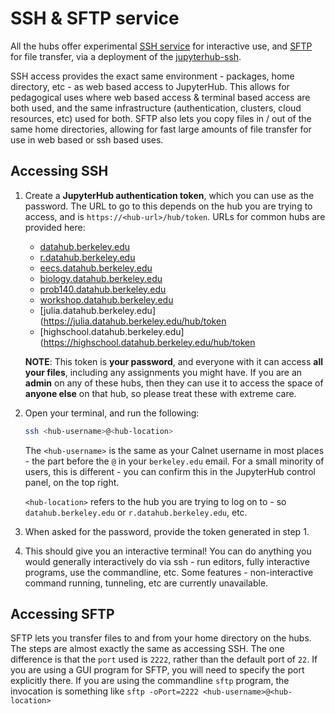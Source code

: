 # SSH & SFTP service

All the hubs offer experimental [SSH service](https://www.ssh.com/ssh/) for interactive use, and [SFTP](https://www.ssh.com/ssh/sftp/) for file transfer, via a deployment of the [jupyterhub-ssh](https://github.com/yuvipanda/jupyterhub-ssh).

SSH access provides the exact same environment - packages, home directory, etc - as web based access to JupyterHub. This allows for pedagogical uses where web based access & terminal based access are both used, and the same infrastructure (authentication, clusters, cloud resources, etc) used for both. SFTP also lets you copy files in / out of the same home directories, allowing for fast large amounts of file transfer for use in web based or ssh based uses.

## Accessing SSH

1. Create a **JupyterHub authentication token**, which you can use as the password. The URL to go to this depends on the hub you are trying to access, and is `https://<hub-url>/hub/token`. URLs for common hubs are provided here:

   - [datahub.berkeley.edu](https://datahub.berkeley.edu/hub/token)
   - [r.datahub.berkeley.edu](https://r.datahub.berkeley.edu/hub/token)
   - [eecs.datahub.berkeley.edu](https://eecs.datahub.berkeley.edu/hub/token)
   - [biology.datahub.berkeley.edu](https://biology.datahub.berkeley.edu/hub/token)
   - [prob140.datahub.berkeley.edu](https://prob140.datahub.berkeley.edu/hub/token)
   - [workshop.datahub.berkeley.edu](https://workshop.datahub.berkeley.edu/hub/token)
   - [julia.datahub.berkeley.edu](https://julia.datahub.berkeley.edu/hub/token
   - [highschool.datahub.berkeley.edu](https://highschool.datahub.berkeley.edu/hub/token
  
   **NOTE**: This token is **your password**, and everyone with it can access **all your files**, including any assignments you might have. If you are an **admin** on any of these hubs, then they can use it to access the space of **anyone else** on that hub, so please treat these with extreme care.
   
2. Open your terminal, and run the following:

   ```bash
   ssh <hub-username>@<hub-location>
   ```
   
   The `<hub-username>` is the same as your Calnet username in most places - the part before the `@` in your `berkeley.edu` email. For a small minority of users, this is different - you can confirm this in the JupyterHub control panel, on the top right.
   
   `<hub-location>` refers to the hub you are trying to log on to - so `datahub.berkeley.edu` or `r.datahub.berkeley.edu`, etc.
   
3. When asked for the password, provide the token generated in step 1.

4. This should give you an interactive terminal! You can do anything you would generally interactively do via ssh - run editors, fully interactive programs, use the commandline, etc. Some features - non-interactive command running, tunneling, etc are currently unavailable.

## Accessing SFTP

SFTP lets you transfer files to and from your home directory on the hubs. The steps are almost exactly the same as accessing SSH. The one difference is that the `port` used is `2222`, rather than the default port of `22`. If you are using a GUI program for SFTP, you will need to specify the port explicitly there. If you are using the commandline `sftp` program, the invocation is something like `sftp -oPort=2222 <hub-username>@<hub-location>`
